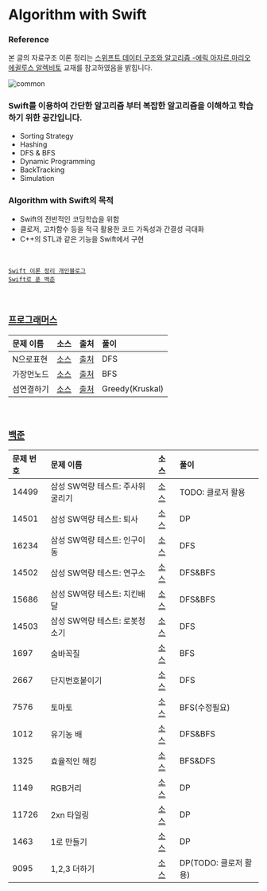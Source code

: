 # Algorithm with Swift

### Reference
본 글의 자료구조 이론 정리는 [스위프트 데이터 구조와 알고리즘 -에릭 아자르,마리오 에귈루스 알렉비토](https://m.search.naver.com/search.naver?where=m&sm=mtb_jum&query=스위프트+데이터+구조와+알고리즘#api=%3F_lp_type%3Dcm%26col_prs%3Dcsa%26format%3Dtext%26nqx_theme%3D%257B%2B%2522theme%2522%253A%257B%2522main%2522%253A%257B%2522name%2522%253A%2522book_info%2522%252C%2522os%2522%253A12167344%252C%2522pkid%2522%253A20000%257D%257D%2B%257D%26query%3D%25EC%258A%25A4%25EC%259C%2584%25ED%2594%2584%25ED%258A%25B8%2B%25EB%258D%25B0%25EC%259D%25B4%25ED%2584%25B0%2B%25EA%25B5%25AC%25EC%25A1%25B0%25EC%2599%2580%2B%25EC%2595%258C%25EA%25B3%25A0%25EB%25A6%25AC%25EC%25A6%2598%26sm%3Digr_brg%26tab%3Dinfo%26tab_prs%3Dcsa%26where%3Dbridge&_lp_type=cm) 교재를 참고하였음을 밝힙니다.

![common](https://user-images.githubusercontent.com/33486820/56867546-555af480-6a21-11e9-86b1-340ed8055cb0.jpeg)


### Swift를 이용하여 간단한 알고리즘 부터 복잡한 알고리즘을 이해하고 학습 하기 위한 공간입니다.

- Sorting Strategy
- Hashing
- DFS & BFS
- Dynamic Programming 
- BackTracking
- Simulation

### Algorithm with Swift의 목적  

- Swift의 전반적인 코딩학습을 위함
- 클로저, 고차함수 등을 적극 활용한 코드 가독성과 간결성 극대화
- C++의 STL과 같은 기능을 Swift에서 구현



<br>


[`Swift 이론 정리 개인블로그`](https://blog.naver.com/guyeongjun)<br>
[`Swift로 푼 백준`](https://github.com/gaki2745/Algorithm-with-Swift/tree/master/%EB%B0%B1%EC%A4%80)

</br>

## [`프로그래머스`](https://programmers.co.kr)  

|문제 이름|소스|출처|풀이|
|:---|:---|:---|:---|
|N으로표현|[소스](https://github.com/gaki2745/Algorithm-with-Swift/blob/master/프로그래머스/N으로표현/N으로표현/main.swift)|[출처](https://programmers.co.kr/learn/courses/30/lessons/42895)|DFS|
|가장먼노드|[소스](https://github.com/gaki2745/Algorithm-with-Swift/blob/master/프로그래머스/가장먼노드/가장먼노드/main.swift)|[출처](https://programmers.co.kr/learn/courses/30/lessons/49189)|BFS|
|섬연결하기|[소스](https://github.com/gaki2745/Algorithm-with-Swift/blob/master/프로그래머스/섬연결하기/섬연결하기/main.swift)|[출처](https://programmers.co.kr/learn/courses/30/lessons/42861)|Greedy(Kruskal)|

</br>

## [`백준`](https://www.acmicpc.net/)

|문제 번호|문제 이름|소스|풀이|
|:---|:---|:---|:---|
|14499|삼성 SW역량 테스트: 주사위굴리기|[소스](https://github.com/gaki2745/Algorithm-with-Swift/blob/master/백준/BaekJoon_14499_삼성_주사위굴리기/BaekJoon_14499_삼성_주사위굴리기/main.swift)|TODO: 클로저 활용|
|14501|삼성 SW역량 테스트: 퇴사|[소스](https://github.com/gaki2745/Algorithm-with-Swift/tree/master/백준/BaekJoon_14501_삼성_퇴사/BaekJoon_14501_삼성_퇴사)|DP|
|16234|삼성 SW역량 테스트: 인구이동|[소스](https://github.com/gaki2745/Algorithm-with-Swift/blob/master/백준/BaekJoon_삼성_16234/BaekJoon_삼성_16234/main.swift)|DFS|
|14502|삼성 SW역량 테스트: 연구소|[소스](https://github.com/gaki2745/Algorithm-with-Swift/blob/master/백준/DFS:BFS/BaekJoon_14502_삼성_연구소/BaekJoon_14502_삼성_연구소/main.swift)|DFS&BFS|
|15686|삼성 SW역량 테스트: 치킨배달|[소스](https://github.com/gaki2745/Algorithm-with-Swift/blob/master/백준/DFS:BFS/BaekJoon_15686_삼성_치킨배달/BaekJoon_15686_삼성_치킨배달/main.swift)|DFS&BFS|
|14503|삼성 SW역량 테스트: 로봇청소기|[소스](https://github.com/gaki2745/Algorithm-with-Swift/blob/master/백준/DFS:BFS/BeakJoon_14503_RoboticVacuum/BeakJoon_14503_RoboticVacuum/main.swift)|DFS|
|1697|숨바꼭질|[소스](https://github.com/gaki2745/Algorithm-with-Swift/blob/master/백준/DFS:BFS/BaekJoon_1697_숨바꼭질/BaekJoon_1697_숨바꼭질/main.swift)|BFS|
|2667|단지번호붙이기|[소스](https://github.com/gaki2745/Algorithm-with-Swift/blob/master/백준/DFS:BFS/BaekJoon_2667_단지번호붙이기/BaekJoon_2667_단지번호붙이기/main.swift)|DFS|
|7576|토마토|[소스](https://github.com/gaki2745/Algorithm-with-Swift/blob/master/백준/DFS:BFS/BaekJoon_7576_토마토/BaekJoon_7576_토마토/main.swift)|BFS(수정필요)|
|1012|유기농 배|[소스](https://github.com/gaki2745/Algorithm-with-Swift/blob/master/백준/DFS:BFS/BaekJoon_1012_유기농배추/BaekJoon_1012_유기농배추/main.swift)|DFS&BFS|
|1325|효율적인 해킹|[소스](https://github.com/gaki2745/Algorithm-with-Swift/blob/master/백준/DFS:BFS/BaekJoon_1325_효율적인해킹/BaekJoon_1325_효율적인해킹/main.swift)|BFS&DFS|
|1149|RGB거리|[소스](https://github.com/gaki2745/Algorithm-with-Swift/blob/master/백준/DynmicProgramming/BaekJoon_1149_DP_RGB거리/BaekJoon_1149_DP_RGB거리/main.swift)|DP|
|11726|2xn 타일링|[소스](https://github.com/gaki2745/Algorithm-with-Swift/blob/master/백준/DynmicProgramming/BaekJoon_11726_2xn타일링_DP/BaekJoon_11726_2xn타일링_DP/main.swift)|DP|
|1463|1로 만들기|[소스](https://github.com/gaki2745/Algorithm-with-Swift/blob/master/백준/DynmicProgramming/BaekJun_1463_dp_1로만들기/BaekJun_1463_dp_1로만들기/main.swift)|DP|
|9095|1,2,3 더하기|[소스](https://github.com/gaki2745/Algorithm-with-Swift/blob/master/백준/DynmicProgramming/BaekJun_9095_DP_1%2C2%2C3더하기/BaekJun_9095_DP_1%2C2%2C3더하기/main.swift)|DP(TODO: 클로저 활용)|







